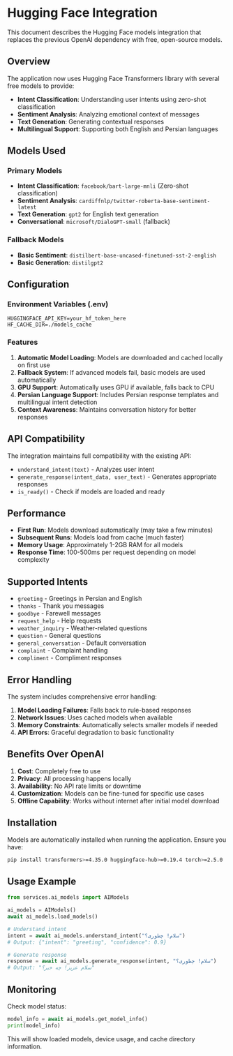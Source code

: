 # Hugging Face Integration

This document describes the Hugging Face models integration that replaces the previous OpenAI dependency with free, open-source models.

## Overview

The application now uses Hugging Face Transformers library with several free models to provide:

- **Intent Classification**: Understanding user intents using zero-shot classification
- **Sentiment Analysis**: Analyzing emotional context of messages
- **Text Generation**: Generating contextual responses
- **Multilingual Support**: Supporting both English and Persian languages

## Models Used

### Primary Models
- **Intent Classification**: `facebook/bart-large-mnli` (Zero-shot classification)
- **Sentiment Analysis**: `cardiffnlp/twitter-roberta-base-sentiment-latest`
- **Text Generation**: `gpt2` for English text generation
- **Conversational**: `microsoft/DialoGPT-small` (fallback)

### Fallback Models
- **Basic Sentiment**: `distilbert-base-uncased-finetuned-sst-2-english`
- **Basic Generation**: `distilgpt2`

## Configuration

### Environment Variables (.env)
```env
HUGGINGFACE_API_KEY=your_hf_token_here
HF_CACHE_DIR=./models_cache
```

### Features

1. **Automatic Model Loading**: Models are downloaded and cached locally on first use
2. **Fallback System**: If advanced models fail, basic models are used automatically
3. **GPU Support**: Automatically uses GPU if available, falls back to CPU
4. **Persian Language Support**: Includes Persian response templates and multilingual intent detection
5. **Context Awareness**: Maintains conversation history for better responses

## API Compatibility

The integration maintains full compatibility with the existing API:

- `understand_intent(text)` - Analyzes user intent
- `generate_response(intent_data, user_text)` - Generates appropriate responses
- `is_ready()` - Check if models are loaded and ready

## Performance

- **First Run**: Models download automatically (may take a few minutes)
- **Subsequent Runs**: Models load from cache (much faster)
- **Memory Usage**: Approximately 1-2GB RAM for all models
- **Response Time**: 100-500ms per request depending on model complexity

## Supported Intents

- `greeting` - Greetings in Persian and English
- `thanks` - Thank you messages
- `goodbye` - Farewell messages
- `request_help` - Help requests
- `weather_inquiry` - Weather-related questions
- `question` - General questions
- `general_conversation` - Default conversation
- `complaint` - Complaint handling
- `compliment` - Compliment responses

## Error Handling

The system includes comprehensive error handling:

1. **Model Loading Failures**: Falls back to rule-based responses
2. **Network Issues**: Uses cached models when available
3. **Memory Constraints**: Automatically selects smaller models if needed
4. **API Errors**: Graceful degradation to basic functionality

## Benefits Over OpenAI

1. **Cost**: Completely free to use
2. **Privacy**: All processing happens locally
3. **Availability**: No API rate limits or downtime
4. **Customization**: Models can be fine-tuned for specific use cases
5. **Offline Capability**: Works without internet after initial model download

## Installation

Models are automatically installed when running the application. Ensure you have:

```bash
pip install transformers>=4.35.0 huggingface-hub>=0.19.4 torch>=2.5.0
```

## Usage Example

```python
from services.ai_models import AIModels

ai_models = AIModels()
await ai_models.load_models()

# Understand intent
intent = await ai_models.understand_intent("سلام! چطوری؟")
# Output: {"intent": "greeting", "confidence": 0.9}

# Generate response
response = await ai_models.generate_response(intent, "سلام! چطوری؟")
# Output: "سلام عزیز! چه خبر؟"
```

## Monitoring

Check model status:
```python
model_info = await ai_models.get_model_info()
print(model_info)
```

This will show loaded models, device usage, and cache directory information.